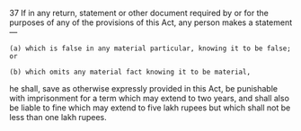 37
If in any return, statement or other document required by or for the purposes of any of the provisions of this Act, any person makes a statement—

    (a)	which is false in any material particular, knowing it to be false; or

    (b)	which omits any material fact knowing it to be material,

he shall, save as otherwise expressly provided in this Act, be punishable with imprisonment for a term which may extend to two years, and shall also be liable to fine which may extend to five lakh rupees but which shall not be less than one lakh rupees.
